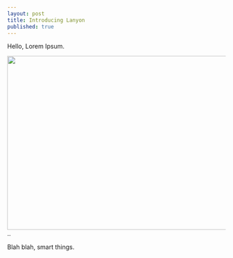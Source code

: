 ```yaml
---
layout: post
title: Introducing Lanyon
published: true
---
```





Hello, Lorem Ipsum.

<img src= "{{ site.url }}/public/images/123.png" height=400 width=700></img>
..

Blah blah, smart things.
